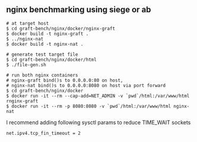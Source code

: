## nginx benchmarking using siege or ab

```shell-session
# at target host
$ cd graft-bench/nginx/docker/nginx-graft
$ docker build -t nginx-graft .
$ ../nginx-nat
$ docker build -t nginx-nat .
```

```shell-session
# generate test target file
$ cd graft-bench/nginx/docker/html
$ ./file-gen.sh
```

```shell-session
# run both nginx containers
# nginx-graft bind()s to 0.0.0.0:80 on host,
# nginx-nat bind()s to 0.0.0.0:8080 on host via port forward
$ cd graft-bench/nginx/docker
$ docker run -it --rm --cap-add=NET_ADMIN -v `pwd`/html:/var/www/html rnginx-graft 
$ docker run -it --rm -p 8080:8080 -v `pwd`/html:/var/www/html nginx-nat
```

I recommend adding following sysctl params to reduce TIME_WAIT sockets
```
net.ipv4.tcp_fin_timeout = 2
```
